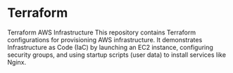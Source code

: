 # Terraform
Terraform AWS Infrastructure  This repository contains Terraform configurations for provisioning AWS infrastructure. It demonstrates Infrastructure as Code (IaC) by launching an EC2 instance, configuring security groups, and using startup scripts (user data) to install services like Nginx.
